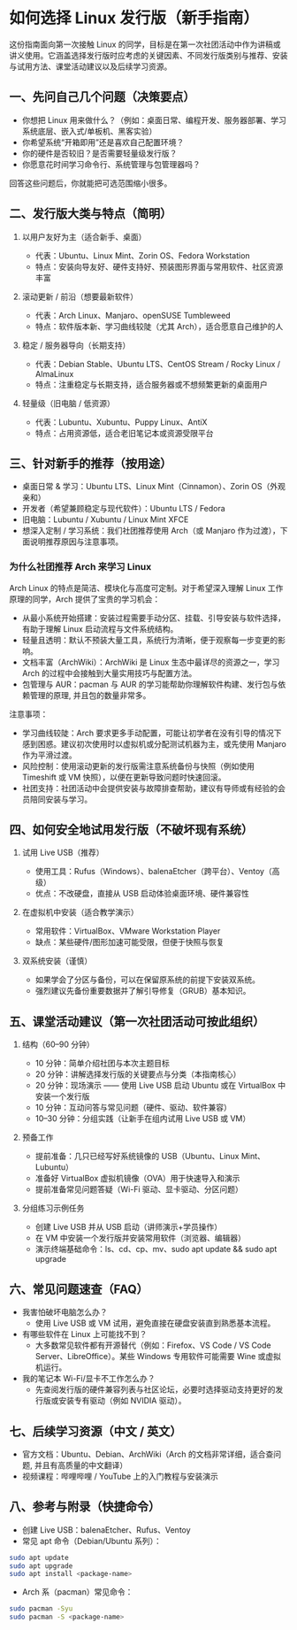 
# 如何选择 Linux 发行版（新手指南）

这份指南面向第一次接触 Linux 的同学，目标是在第一次社团活动中作为讲稿或讲义使用。它涵盖选择发行版时应考虑的关键因素、不同发行版类别与推荐、安装与试用方法、课堂活动建议以及后续学习资源。

## 一、先问自己几个问题（决策要点）

- 你想把 Linux 用来做什么？（例如：桌面日常、编程开发、服务器部署、学习系统底层、嵌入式/单板机、黑客实验）
- 你希望系统“开箱即用”还是喜欢自己配置环境？
- 你的硬件是否较旧？是否需要轻量级发行版？
- 你愿意花时间学习命令行、系统管理与包管理器吗？

回答这些问题后，你就能把可选范围缩小很多。

## 二、发行版大类与特点（简明）

1. 以用户友好为主（适合新手、桌面）
   - 代表：Ubuntu、Linux Mint、Zorin OS、Fedora Workstation
   - 特点：安装向导友好、硬件支持好、预装图形界面与常用软件、社区资源丰富

2. 滚动更新 / 前沿（想要最新软件）
   - 代表：Arch Linux、Manjaro、openSUSE Tumbleweed
   - 特点：软件版本新、学习曲线较陡（尤其 Arch），适合愿意自己维护的人

3. 稳定 / 服务器导向（长期支持）
   - 代表：Debian Stable、Ubuntu LTS、CentOS Stream / Rocky Linux / AlmaLinux
   - 特点：注重稳定与长期支持，适合服务器或不想频繁更新的桌面用户

4. 轻量级（旧电脑 / 低资源）
   - 代表：Lubuntu、Xubuntu、Puppy Linux、AntiX
   - 特点：占用资源低，适合老旧笔记本或资源受限平台

## 三、针对新手的推荐（按用途）

- 桌面日常 & 学习：Ubuntu LTS、Linux Mint（Cinnamon）、Zorin OS（外观亲和）
- 开发者（希望兼顾稳定与现代软件）：Ubuntu LTS / Fedora
- 旧电脑：Lubuntu / Xubuntu / Linux Mint XFCE
- 想深入定制 / 学习系统：我们社团推荐使用 Arch（或 Manjaro 作为过渡），下面说明推荐原因与注意事项。

### 为什么社团推荐 Arch 来学习 Linux

Arch Linux 的特点是简洁、模块化与高度可定制。对于希望深入理解 Linux 工作原理的同学，Arch 提供了宝贵的学习机会：

- 从最小系统开始搭建：安装过程需要手动分区、挂载、引导安装与软件选择，有助于理解 Linux 启动流程与文件系统结构。
- 轻量且透明：默认不预装大量工具，系统行为清晰，便于观察每一步变更的影响。
- 文档丰富（ArchWiki）：ArchWiki 是 Linux 生态中最详尽的资源之一，学习 Arch 的过程中会接触到大量实用技巧与配置方法。
- 包管理与 AUR：pacman 与 AUR 的学习能帮助你理解软件构建、发行包与依赖管理的原理, 并且包的数量非常多。

注意事项：

- 学习曲线较陡：Arch 要求更多手动配置，可能让初学者在没有引导的情况下感到困惑。建议初次使用时以虚拟机或分配测试机器为主，或先使用 Manjaro 作为平滑过渡。
- 风险控制：使用滚动更新的发行版需注意系统备份与快照（例如使用 Timeshift 或 VM 快照），以便在更新导致问题时快速回滚。
- 社团支持：社团活动中会提供安装与故障排查帮助，建议有导师或有经验的会员陪同安装与学习。

## 四、如何安全地试用发行版（不破坏现有系统）

1. 试用 Live USB（推荐）
   - 使用工具：Rufus（Windows）、balenaEtcher（跨平台）、Ventoy（高级）
   - 优点：不改硬盘，直接从 USB 启动体验桌面环境、硬件兼容性

2. 在虚拟机中安装（适合教学演示）
   - 常用软件：VirtualBox、VMware Workstation Player
   - 缺点：某些硬件/图形加速可能受限，但便于快照与恢复

3. 双系统安装（谨慎）
   - 如果学会了分区与备份，可以在保留原系统的前提下安装双系统。
   - 强烈建议先备份重要数据并了解引导修复（GRUB）基本知识。

## 五、课堂活动建议（第一次社团活动可按此组织）

1. 结构（60–90 分钟）
   - 10 分钟：简单介绍社团与本次主题目标
   - 20 分钟：讲解选择发行版的关键要点与分类（本指南核心）
   - 20 分钟：现场演示 —— 使用 Live USB 启动 Ubuntu 或在 VirtualBox 中安装一个发行版
   - 10 分钟：互动问答与常见问题（硬件、驱动、软件兼容）
   - 10–30 分钟：分组实践（让新手在组内试用 Live USB 或 VM）

2. 预备工作
   - 提前准备：几只已经写好系统镜像的 USB（Ubuntu、Linux Mint、Lubuntu）
   - 准备好 VirtualBox 虚拟机镜像（OVA）用于快速导入和演示
   - 提前准备常见问题答疑（Wi-Fi 驱动、显卡驱动、分区问题）

3. 分组练习示例任务
   - 创建 Live USB 并从 USB 启动（讲师演示+学员操作）
   - 在 VM 中安装一个发行版并安装常用软件（浏览器、编辑器）
   - 演示终端基础命令：ls、cd、cp、mv、sudo apt update && sudo apt upgrade

## 六、常见问题速查（FAQ）

- 我害怕破坏电脑怎么办？
  - 使用 Live USB 或 VM 试用，避免直接在硬盘安装直到熟悉基本流程。
- 有哪些软件在 Linux 上可能找不到？
  - 大多数常见软件都有开源替代（例如：Firefox、VS Code / VS Code Server、LibreOffice）。某些 Windows 专用软件可能需要 Wine 或虚拟机运行。
- 我的笔记本 Wi-Fi/显卡不工作怎么办？
  - 先查阅发行版的硬件兼容列表与社区论坛，必要时选择驱动支持更好的发行版或安装专有驱动（例如 NVIDIA 驱动）。

## 七、后续学习资源（中文 / 英文）

- 官方文档：Ubuntu、Debian、ArchWiki（Arch 的文档非常详细，适合查问题, 并且有高质量的中文翻译）
- 视频课程：哔哩哔哩 / YouTube 上的入门教程与安装演示

## 八、参考与附录（快捷命令）

- 创建 Live USB：balenaEtcher、Rufus、Ventoy
- 常见 apt 命令（Debian/Ubuntu 系列）：

```bash
sudo apt update
sudo apt upgrade
sudo apt install <package-name>
```

- Arch 系（pacman）常见命令：

```bash
sudo pacman -Syu
sudo pacman -S <package-name>
```
